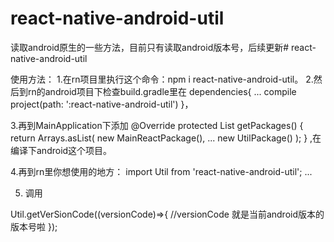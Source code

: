 # react-native-android-util
读取android原生的一些方法，目前只有读取android版本号，后续更新# react-native-android-util
 
使用方法：
1.在rn项目里执行这个命令：npm i react-native-android-util。
2.然后到rn的android项目下检查build.gradle里在
dependencies{
  ...
  compile project(path: ':react-native-android-util')
}，


3.再到MainApplication下添加
 @Override
    protected List<ReactPackage> getPackages() {
      return Arrays.<ReactPackage>asList(
          new MainReactPackage(),
          ...
          new UtilPackage()
      );
    }
  ,在编译下android这个项目。
  
  
 4.再到rn里你想使用的地方：
 import Util from 'react-native-android-util';
 ...
 
 
5. 调用
 
  Util.getVerSionCode((versionCode)=>{
      //versionCode 就是当前android版本的版本号啦
    });
    

